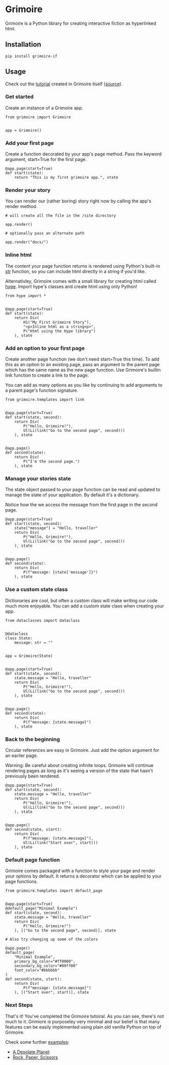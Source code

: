 # Grimoire

Grimoire is a Python library for creating interactive fiction as hyperlinked html.

## Installation

```
pip install grimoire-if
```

## Usage

Check out the [tutorial](https://scrussell24.github.io/grimoire/)
created in Grimoire itself ([source](https://github.com/scrussell24/grimoire/blob/main/examples/tutorial.py)).

### Get started

Create an instance of a Grimoire app.

```
from grimoire import Grimoire


app = Grimoire()
```
### Add your first page

Create a function decorated by your app's page method. Pass the
keyword argument, start=True for the first page.

```
@app.page(start=True)
def start(state):
    return "This is my first grimoire app.", state
```
### Render your story

You can render our (rather boring) story right now by calling the app's render method.

```
# will create all the file in the /site directory

app.render()

# optionally pass an alternate path

app.render("docs/")
```

### Inline html

The content your page function returns is rendered using Python's 
built-in [str](https://docs.python.org/3/library/functions.html#func-str) function, so you can include html directly in a string if you'd like.

Alternativley, Grimoire comes with a small library for creating html called [hype](https://github.com/scrussell24/hype-html).
Import hype's classes and create html using only Python!

```
from hype import *


@app.page(start=True)
def start(state):
    return Div(
        H1("My First Grimoire Story"),
        "<p>Inline html as a string<p>",
        P("Html using the Hype library")
    ), state
```

### Add an option to your first page

Create another page function (we don't need start=True this time). To add this as an option to an existing page, pass an argument to the parent page which has the same name as the new page function. 
Use Grimoire's builtin link function to create a link to the page.

You can add as many options as you like by continuing to add arguments to a parent page's function signature.

```
from grimoire.templates import link


@app.page(start=True)
def start(state, second):
    return Div(
        P("Hello, Grimoire!"),
        Ul(Li(link("Go to the second page", second)))
    ), state


@app.page()
def second(state):
    return Div(
        P("I'm the second page.")
    ), state
```

### Manage your stories state

The state object passed to your page function can be read and 
updated to manage the state of your application. By default it's a dictionary.

Notice how the we access the message from the first page in the second page.

```
@app.page(start=True)
def start(state, second):
    state["message"] = "Hello, traveller"
    return Div(
        P("Hello, Grimoire!"),
        Ul(Li(link("Go to the second page", second)))
    ), state


@app.page()
def second(state):
    return Div(
        P(f"message: {state['message']}")
    ), state
```

### Use a custom state class

Dictionaries are cool, but often a custom class will make writing our code much more enjoyable. You can add a custom state class when creating your app.

```
from dataclasses import dataclass


@dataclass
class State:
    message: str = ""


app = Grimoire(State)


@app.page(start=True)
def start(state, second):
    state.message = "Hello, traveller"
    return Div(
        P("Hello, Grimoire!"),
        Ul(Li(link("Go to the second page", second)))
    ), state


@app.page()
def second(state):
    return Div(
        P(f"message: {state.message}")
    ), state
```

### Back to the beginning

Circular references are easy in Grimoire. Just add the option argument for an eariler page.

Warning: Be careful about creating infinite loops. Grimoire will
continue rendering pages as long as it's seeing a version of the state that hasn't previously been rendered.

```
@app.page(start=True)
def start(state, second):
    state.message = "Hello, traveller"
    return Div(
        P("Hello, Grimoire!"),
        Ul(Li(link("Go to the second page", second)))
    ), state


@app.page()
def second(state, start):
    return Div(
        P(f"message: {state.message}"),
        Ul(Li(link("Start over", start)))
    ), state
```

### Default page function

Grimoire comes packaged with a function to style your page
and render your options by default. It returns a decorator which can be
applied to your page functions.

```
from grimoire.templates import default_page


@app.page(start=True)
@default_page("Minimal Example")
def start(state, second):
    state.message = "Hello, traveller"
    return Div(
        P("Hello, Grimoire!")
    ), [("Go to the second page", second)], state

# Also try changing up some of the colors

@app.page()
default_page(
    "Minimal Example",
    primary_bg_color="#ff0000",
    secondary_bg_color="#00ff00"
    font_color="#bbbbbb"
)
def second(state, start):
    return Div(
        P(f"message: {state.message}")
    ), [("Start over", start)], state
```

### Next Steps

That's it! You've completed the Grimoire tutoiral. As you can
see, there's not much to it. Grimiore is purposeley very minimal and our belief is that many features can be easily implemented using plain old vanilla Python on top of Grimoire.

Check some further [examples](https://github.com/scrussell24/grimoire/tree/main/examples):

* [A Desolate Planet](https://scrussell24.github.io/grimoire/example/index.html)
* [Rock, Paper, Scissors](https://scrussell24.github.io/grimoire/rps/index.html)